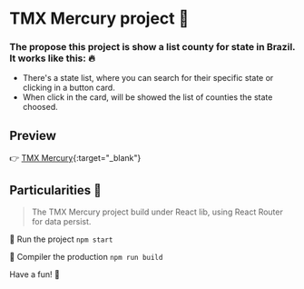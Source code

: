# TMX Mercury project :high_brightness:

### The propose this project is show a list county for state in Brazil. It works like this: :fire:

* There's a state list, where you can search for their specific state or clicking in a button card.
* When click in the card, will be showed the list of counties the state choosed.

## Preview
:point_right: [TMX Mercury](https://tjmelo.github.io/tmx-mercury/){:target="_blank"}

## Particularities :key:

> The TMX Mercury project build under React lib, using React Router for data persist.

:pushpin: Run the project
`npm start`

:pushpin: Compiler the production
`npm run build`

Have a fun! :tada:


